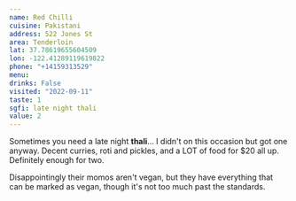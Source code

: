 ```yaml
---
name: Red Chilli
cuisine: Pakistani
address: 522 Jones St
area: Tenderloin
lat: 37.78619655604509
lon: -122.41289119619822
phone: "+14159313529"
menu:
drinks: False
visited: "2022-09-11"
taste: 1
sgfi: late night thali
value: 2
---
```


Sometimes you need a late night **thali**... I didn't on this occasion but got one anyway. Decent curries, roti and pickles, and a LOT of food for $20 all up. Definitely enough for two.

Disappointingly their momos aren't vegan, but they have everything that can be marked as vegan, though it's not too much past the standards.
